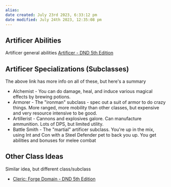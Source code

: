 ```yaml
---
alias: 
date created: July 23rd 2023, 6:33:12 pm
date modified: July 24th 2023, 12:35:08 pm
---
```

## Artificer Abilities
Artificer general abilities
[Artificer - DND 5th Edition](http://dnd5e.wikidot.com/artificer)

## Artificer Specializations (Subclasses)
The above link has more info on all of these, but here's a summary
- Alchemist - You can do damage, heal, and induce various magical effects by brewing potions.
- Armorer - The "ironman" subclass - spec out a suit of armor to do crazy things. More ranged, more mobility than other classes, but expensive and very resource intensive to be good.
- Artillerist - Cannons and explosives galore. Can manufacture ammunition. Lots of DPS, but limited utility.
- Battle Smith - The "martial" artificer subclass. You're up in the mix, using Int and Con with a Steel Defender pet to back you up. You get abilities and bonuses for melee combat

## Other Class Ideas
Similar idea, but different class/subclass
- [Cleric: Forge Domain - DND 5th Edition](http://dnd5e.wikidot.com/cleric:forge)
